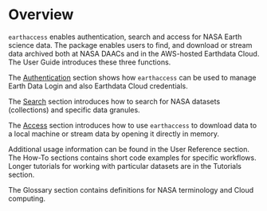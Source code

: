# Overview

`earthaccess` enables authentication, search and access for NASA Earth science data.  The package enables users to find, and download or stream data archived both at NASA DAACs and in the AWS-hosted Earthdata Cloud.  The User Guide introduces these three functions.

The [Authentication](user_guide/authentication.md) section shows how `earthaccess` can be used to manage Earth Data Login and also Earthdata Cloud credentials.

The [Search](user_guide/search.md) section introduces how to search for NASA datasets (collections) and specific data granules.

The [Access](user_guide/access.md) section introduces how to use `earthaccess` to download data to a local machine or stream data by opening it directly in memory.

Additional usage information can be found in the User Reference section.  The How-To sections contains short code examples for specific workflows.  Longer tutorials for working with particular datasets are in the Tutorials section.

The Glossary section contains definitions for NASA terminology and Cloud computing.